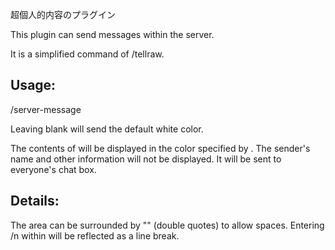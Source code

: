 超個人的内容のプラグイン

This plugin can send messages within the server.

It is a simplified command of /tellraw.

## Usage:
/server-message <message> <color>

Leaving <color> blank will send the default white color.

The contents of <message> will be displayed in the color specified by <color>.
The sender's name and other information will not be displayed.
It will be sent to everyone's chat box.

## Details:
The <message> area can be surrounded by "" (double quotes) to allow spaces.
Entering /n within <message> will be reflected as a line break.
